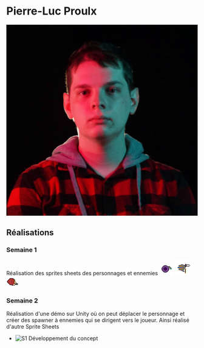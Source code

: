 # Pierre-Luc Proulx

<!--<img src="pierreluc_00000.jpg" alt="pierreluc" width="720"/>-->
![Pierre-Luc](pierreluc_00000.jpg)

 ## Réalisations

### Semaine 1
Réalisation des sprites sheets des personnages et ennemies
![Mage](../../Assets/images/image_doc_pl/Mage.gif)
![Paladin](../../Assets/images/image_doc_pl/paladin.gif)
![Archer](../../Assets/images/image_doc_pl/archer.gif)
### Semaine 2
Réalisation d'une démo sur Unity où on peut déplacer le personnage et créer des spawner à ennemies qui se dirigent vers le joueur.
Ainsi réalisé d'autre Sprite Sheets
 <!-- Une image par semaine de la réalisation dont tu es le plus fier avec une légende -->

* ![S1 Développement du concept](https://fakeimg.pl/400x400?text=Concept)

